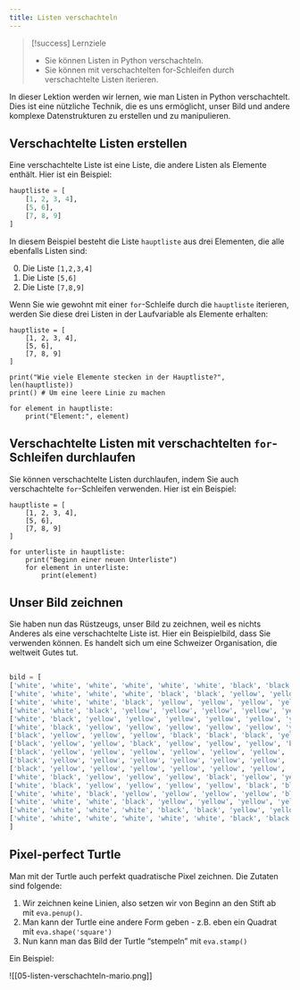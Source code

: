 ```yaml
---
title: Listen verschachteln
---
```


> [!success] Lernziele
> 
> - Sie können Listen in Python verschachteln.
> - Sie können mit verschachtelten for-Schleifen durch verschachtelte Listen iterieren.

In dieser Lektion werden wir lernen, wie man Listen in Python verschachtelt. Dies ist eine nützliche Technik, die es uns ermöglicht, unser Bild und andere komplexe Datenstrukturen zu erstellen und zu manipulieren.
## Verschachtelte Listen erstellen

Eine verschachtelte Liste ist eine Liste, die andere Listen als Elemente enthält. Hier ist ein Beispiel:

```python
hauptliste = [
	[1, 2, 3, 4], 
	[5, 6], 
	[7, 8, 9]
]
```

In diesem Beispiel besteht die Liste `hauptliste` aus drei Elementen, die alle ebenfalls Listen sind:

0) Die Liste `[1,2,3,4]`
1) Die Liste `[5,6]`
2) Die Liste `[7,8,9]`

Wenn Sie wie gewohnt mit einer `for`-Schleife durch die `hauptliste` iterieren, werden Sie diese drei Listen in der Laufvariable als Elemente erhalten:

```turtle
hauptliste = [
	[1, 2, 3, 4], 
	[5, 6], 
	[7, 8, 9]
]

print("Wie viele Elemente stecken in der Hauptliste?", len(hauptliste))
print() # Um eine leere Linie zu machen

for element in hauptliste:
	print("Element:", element)
```
## Verschachtelte Listen mit verschachtelten `for`-Schleifen durchlaufen

Sie können verschachtelte Listen durchlaufen, indem Sie auch verschachtelte `for`-Schleifen verwenden. Hier ist ein Beispiel:

```turtle
hauptliste = [
	[1, 2, 3, 4], 
	[5, 6], 
	[7, 8, 9]
]

for unterliste in hauptliste:
	print("Beginn einer neuen Unterliste")
	for element in unterliste:
		print(element)
```

## Unser Bild zeichnen

Sie haben nun das Rüstzeugs, unser Bild zu zeichnen, weil es nichts Anderes als eine verschachtelte Liste ist. Hier ein Beispielbild, dass Sie verwenden können. Es handelt sich um eine Schweizer Organisation, die weltweit Gutes tut.

```python
 
bild = [
['white', 'white', 'white', 'white', 'white', 'white', 'black', 'black', 'black', 'black', 'black', 'white', 'white', 'white', 'white', 'white', 'white'],
['white', 'white', 'white', 'white', 'black', 'black', 'yellow', 'yellow', 'yellow', 'yellow', 'yellow', 'black', 'black', 'white', 'white', 'white', 'white'],
['white', 'white', 'white', 'black', 'yellow', 'yellow', 'yellow', 'yellow', 'yellow', 'yellow', 'yellow', 'yellow', 'yellow', 'black', 'white', 'white', 'white'],
['white', 'white', 'black', 'yellow', 'yellow', 'yellow', 'yellow', 'yellow', 'yellow', 'yellow', 'yellow', 'yellow', 'yellow', 'yellow', 'black', 'white', 'white'],
['white', 'black', 'yellow', 'yellow', 'yellow', 'yellow', 'yellow', 'yellow', 'yellow', 'yellow', 'black', 'black', 'black', 'yellow', 'yellow', 'black', 'white'],
['white', 'black', 'yellow', 'yellow', 'yellow', 'yellow', 'yellow', 'yellow', 'yellow', 'black', 'white', 'white', 'white', 'black', 'yellow', 'black', 'white'],
['black', 'yellow', 'yellow', 'yellow', 'black', 'black', 'black', 'yellow', 'yellow', 'black', 'white', 'black', 'white', 'black', 'yellow', 'yellow', 'black'],
['black', 'yellow', 'yellow', 'black', 'yellow', 'yellow', 'yellow', 'black', 'yellow', 'black', 'white', 'white', 'white', 'black', 'yellow', 'yellow', 'black'],
['black', 'yellow', 'yellow', 'yellow', 'yellow', 'yellow', 'yellow', 'yellow', 'yellow', 'yellow', 'black', 'black', 'black', 'yellow', 'yellow', 'yellow', 'black'],
['black', 'yellow', 'yellow', 'yellow', 'yellow', 'yellow', 'yellow', 'yellow', 'yellow', 'yellow', 'yellow', 'yellow', 'yellow', 'yellow', 'yellow', 'yellow', 'black'],
['black', 'yellow', 'yellow', 'yellow', 'yellow', 'yellow', 'yellow', 'yellow', 'yellow', 'yellow', 'yellow', 'yellow', 'yellow', 'yellow', 'yellow', 'yellow', 'black'],
['white', 'black', 'yellow', 'yellow', 'yellow', 'black', 'yellow', 'yellow', 'yellow', 'yellow', 'yellow', 'yellow', 'yellow', 'yellow', 'yellow', 'black', 'white'],
['white', 'black', 'yellow', 'yellow', 'yellow', 'yellow', 'black', 'black', 'black', 'black', 'black', 'yellow', 'yellow', 'yellow', 'yellow', 'black', 'white'],
['white', 'white', 'black', 'yellow', 'yellow', 'yellow', 'yellow', 'black', 'black', 'black', 'yellow', 'yellow', 'yellow', 'yellow', 'black', 'white', 'white'],
['white', 'white', 'white', 'black', 'yellow', 'yellow', 'yellow', 'yellow', 'yellow', 'yellow', 'yellow', 'yellow', 'yellow', 'black', 'white', 'white', 'white'],
['white', 'white', 'white', 'white', 'black', 'black', 'yellow', 'yellow', 'yellow', 'yellow', 'yellow', 'black', 'black', 'white', 'white', 'white', 'white'],
['white', 'white', 'white', 'white', 'white', 'white', 'black', 'black', 'black', 'black', 'black', 'white', 'white', 'white', 'white', 'white', 'white'],
]
```

## Pixel-perfect Turtle

Man mit der Turtle auch perfekt quadratische Pixel zeichnen. Die Zutaten sind folgende:

1. Wir zeichnen keine Linien, also setzen wir von Beginn an den Stift ab mit `eva.penup()`.
2. Man kann der Turtle eine andere Form geben - z.B. eben ein Quadrat mit `eva.shape('square')`
3. Nun kann man das Bild der Turtle “stempeln” mit `eva.stamp()`

Ein Beispiel:

![[05-listen-verschachteln-mario.png]]


